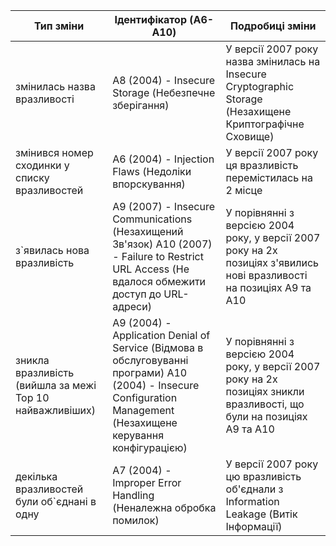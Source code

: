 | Тип зміни                                                	| Ідентифікатор  (A6-A10)                                                                                                                                           	| Подробиці зміни                                                                                                       	|
|----------------------------------------------------------	|-------------------------------------------------------------------------------------------------------------------------------------------------------------------	|-----------------------------------------------------------------------------------------------------------------------	|
| змінилась назва вразливості                              	| A8 (2004) - Insecure Storage (Небезпечне зберігання)                                                                                                              	| У версії 2007 року назва змінилась на Insecure Cryptographic Storage (Незахищене Криптографічне Сховище)              	|
| змінився номер сходинки у списку вразливостей            	| A6 (2004) - Injection Flaws (Недоліки впорскування)                                                                                                               	| У версії 2007 року ця вразливість перемістилась на 2 місце                                                            	|
| з`явилась нова вразливість                               	| A9 (2007) - Insecure Communications (Незахищений Зв'язок)  A10 (2007) - Failure to Restrict URL Access (Не вдалося обмежити доступ до URL-адреси)                 	| У порівнянні з версією 2004 року, у версії 2007 року на 2х позиціях з'явились нові вразливості на позиціях A9 та A10  	|
| зникла вразливість (вийшла за межі Top 10 найважливіших) 	| A9 (2004) - Application Denial of Service (Відмова в обслуговуванні програми) A10 (2004) - Insecure Configuration Management (Незахищене керування конфігурацією) 	| У порівнянні з версією 2004 року, у версії 2007 року на 2х позиціях зникли вразливості, що були на позиціях A9 та A10 	|
| декілька вразливостей були об`єднані в одну              	| A7 (2004) - Improper Error Handling (Неналежна обробка помилок)                                                                                                   	| У версії 2007 року цю вразливість об'єднали з Information Leakage (Витік Інформації)                                  	|
